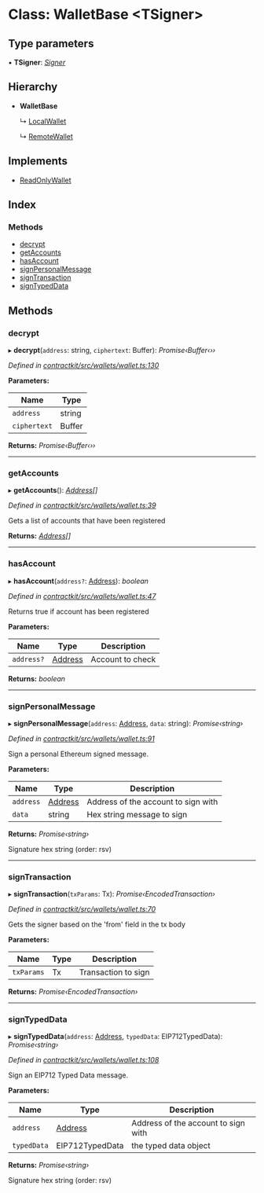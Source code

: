 # Class: WalletBase <**TSigner**>

## Type parameters

▪ **TSigner**: *[Signer](../interfaces/_wallets_signers_signer_.signer.md)*

## Hierarchy

* **WalletBase**

  ↳ [LocalWallet](_wallets_local_wallet_.localwallet.md)

  ↳ [RemoteWallet](_wallets_remote_wallet_.remotewallet.md)

## Implements

* [ReadOnlyWallet](../interfaces/_wallets_wallet_.readonlywallet.md)

## Index

### Methods

* [decrypt](_wallets_wallet_.walletbase.md#decrypt)
* [getAccounts](_wallets_wallet_.walletbase.md#getaccounts)
* [hasAccount](_wallets_wallet_.walletbase.md#hasaccount)
* [signPersonalMessage](_wallets_wallet_.walletbase.md#signpersonalmessage)
* [signTransaction](_wallets_wallet_.walletbase.md#signtransaction)
* [signTypedData](_wallets_wallet_.walletbase.md#signtypeddata)

## Methods

###  decrypt

▸ **decrypt**(`address`: string, `ciphertext`: Buffer): *Promise‹Buffer‹››*

*Defined in [contractkit/src/wallets/wallet.ts:130](https://github.com/celo-org/celo-monorepo/blob/master/packages/contractkit/src/wallets/wallet.ts#L130)*

**Parameters:**

Name | Type |
------ | ------ |
`address` | string |
`ciphertext` | Buffer |

**Returns:** *Promise‹Buffer‹››*

___

###  getAccounts

▸ **getAccounts**(): *[Address](../modules/_base_.md#address)[]*

*Defined in [contractkit/src/wallets/wallet.ts:39](https://github.com/celo-org/celo-monorepo/blob/master/packages/contractkit/src/wallets/wallet.ts#L39)*

Gets a list of accounts that have been registered

**Returns:** *[Address](../modules/_base_.md#address)[]*

___

###  hasAccount

▸ **hasAccount**(`address?`: [Address](../modules/_base_.md#address)): *boolean*

*Defined in [contractkit/src/wallets/wallet.ts:47](https://github.com/celo-org/celo-monorepo/blob/master/packages/contractkit/src/wallets/wallet.ts#L47)*

Returns true if account has been registered

**Parameters:**

Name | Type | Description |
------ | ------ | ------ |
`address?` | [Address](../modules/_base_.md#address) | Account to check  |

**Returns:** *boolean*

___

###  signPersonalMessage

▸ **signPersonalMessage**(`address`: [Address](../modules/_base_.md#address), `data`: string): *Promise‹string›*

*Defined in [contractkit/src/wallets/wallet.ts:91](https://github.com/celo-org/celo-monorepo/blob/master/packages/contractkit/src/wallets/wallet.ts#L91)*

Sign a personal Ethereum signed message.

**Parameters:**

Name | Type | Description |
------ | ------ | ------ |
`address` | [Address](../modules/_base_.md#address) | Address of the account to sign with |
`data` | string | Hex string message to sign |

**Returns:** *Promise‹string›*

Signature hex string (order: rsv)

___

###  signTransaction

▸ **signTransaction**(`txParams`: Tx): *Promise‹EncodedTransaction›*

*Defined in [contractkit/src/wallets/wallet.ts:70](https://github.com/celo-org/celo-monorepo/blob/master/packages/contractkit/src/wallets/wallet.ts#L70)*

Gets the signer based on the 'from' field in the tx body

**Parameters:**

Name | Type | Description |
------ | ------ | ------ |
`txParams` | Tx | Transaction to sign  |

**Returns:** *Promise‹EncodedTransaction›*

___

###  signTypedData

▸ **signTypedData**(`address`: [Address](../modules/_base_.md#address), `typedData`: EIP712TypedData): *Promise‹string›*

*Defined in [contractkit/src/wallets/wallet.ts:108](https://github.com/celo-org/celo-monorepo/blob/master/packages/contractkit/src/wallets/wallet.ts#L108)*

Sign an EIP712 Typed Data message.

**Parameters:**

Name | Type | Description |
------ | ------ | ------ |
`address` | [Address](../modules/_base_.md#address) | Address of the account to sign with |
`typedData` | EIP712TypedData | the typed data object |

**Returns:** *Promise‹string›*

Signature hex string (order: rsv)
